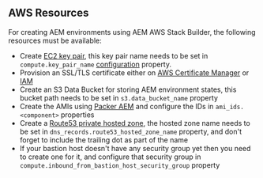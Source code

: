 AWS Resources
-------------

For creating AEM environments using AEM AWS Stack Builder, the following resources must be available:

- Create [EC2 key pair](http://docs.aws.amazon.com/AWSEC2/latest/UserGuide/ec2-key-pairs.html), this key pair name needs to be set in `compute.key_pair_name` [configuration](https://github.com/shinesolutions/aem-aws-stack-builder/blob/master/docs/configuration.md) property.
- Provision an SSL/TLS certificate either on [AWS Certificate Manager](https://aws.amazon.com/certificate-manager/getting-started/) or [IAM](https://docs.aws.amazon.com/cli/latest/reference/iam/upload-server-certificate.html)
- Create an S3 Data Bucket for storing AEM environment states, this bucket path needs to be set in `s3.data_bucket_name` property
- Create the AMIs using [Packer AEM](https://github.com/shinesolutions/packer-aem/) and configure the IDs in `ami_ids.<component>` properties
- Create a [Route53 private hosted zone](https://docs.aws.amazon.com/Route53/latest/DeveloperGuide/hosted-zone-private-creating.html), the hosted zone name needs to be set in `dns_records.route53_hosted_zone_name` property, and don't forget to include the trailing dot as part of the name
- If your bastion host doesn't have any security group yet then you need to create one for it, and configure that security group in `compute.inbound_from_bastion_host_security_group` property

